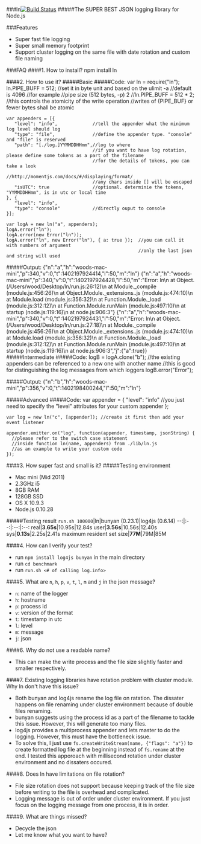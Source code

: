 ###ln[![Build Status](https://travis-ci.org/wood1986/ln.svg?branch=master)](https://travis-ci.org/wood1986/ln)
#####The SUPER BEST JSON logging library for Node.js

###Features
* Super fast file logging
* Super small memory footprint
* Support cluster logging on the same file with date rotation and custom file naming

###FAQ
####1. How to install?
     npm install ln

####2. How to use it?
#####Basic
#####Code:
    var ln = require("ln");
    ln.PIPE_BUFF = 512; //set it in byte unit and based on the ulimit -a
                        //default is 4096
                        //for example
                        //pipe size            (512 bytes, -p) 2
                        //ln.PIPE_BUFF = 512 * 2;
                        //this controls the atomicity of the write operation
                        //writes of {PIPE_BUF} or fewer bytes shall be atomic
                        
    var appenders = [{
       "level": "info",             //tell the appender what the minimum log level should log
       "type": "file",              //define the appender type. "console" and "file" is reserved
       "path": "[./log.]YYMMDDHHmm",//log to where
                                    //if you want to have log rotation, please define some tokens as a part of the filename
                                    //for the details of tokens, you can take a look
                                    //http://momentjs.com/docs/#/displaying/format/
                                    //any chars inside [] will be escaped
       "isUTC": true                //optional. determinie the tokens, "YYMMDDHHmm", is in utc or local time
    }, {
       "level": "info",
       "type": "console"            //directly ouput to console
    }];
    
    var logA = new ln("a", appenders);
    logA.error("ln");
    logA.error(new Error("ln"));
    logA.error("ln", new Error("ln"), { a: true });  //you can call it with numbers of argument
                                                     //only the last json and string will used
#####Output:
    {"n":"a","h":"woods-mac-mini","p":340,"v":0,"t":1402197924414,"l":50,"m":"ln"}
    {"n":"a","h":"woods-mac-mini","p":340,"v":0,"t":1402197924428,"l":50,"m":"Error: ln\n    at Object.<anonymous> (/Users/wood/Desktop/ln/run.js:26:12)\n    at Module._compile (module.js:456:26)\n    at Object.Module._extensions..js (module.js:474:10)\n    at Module.load (module.js:356:32)\n    at Function.Module._load (module.js:312:12)\n    at Function.Module.runMain (module.js:497:10)\n    at startup (node.js:119:16)\n    at node.js:906:3"}
    {"n":"a","h":"woods-mac-mini","p":340,"v":0,"t":1402197924431,"l":50,"m":"Error: ln\n    at Object.<anonymous> (/Users/wood/Desktop/ln/run.js:27:18)\n    at Module._compile (module.js:456:26)\n    at Object.Module._extensions..js (module.js:474:10)\n    at Module.load (module.js:356:32)\n    at Function.Module._load (module.js:312:12)\n    at Function.Module.runMain (module.js:497:10)\n    at startup (node.js:119:16)\n    at node.js:906:3","j":{"a":true}}
#####Intermediate
#####Code:
    logB = logA.clone("b");    //the existing appenders can be referenced to a new one with another name
                               //this is good for distinguishing the log messages from which loggers
    logB.error("Error");

#####Output:
    {"n":"b","h":"woods-mac-mini","p":356,"v":0,"t":1402198400244,"l":50,"m":"ln"}

#####Advanced
#####Code:
    var appender = {
      "level": "info"                  //you just need to specify the "level" attributes for your custom appender
    };

    var log = new ln("c", [appender]); //create it first then add your event listener

    appender.emitter.on("log", function(appender, timestamp, jsonString) {
      //please refer to the switch case statement
      //inside function ln(name, appenders) from ./lib/ln.js
      //as an example to write your custom code
    });
    
####3. How super fast and small is it?
#####Testing environment
* Mac mini (Mid 2011)
* 2.3GHz i5
* 8GB RAM
* 128GB SSD
* OS X 10.9.3
* Node.js 0.10.28
 
#####Testing result
`run.sh 100000`|ln|bunyan (0.23.1)|log4js (0.6.14)
--:|:--:|:--:|:--:
real|**3.65s**|10.95s|12.84s
user|**3.56s**|10.56s|12.40s
sys|**0.13s**|2.25s|2.41s
maximum resident set size|**77M**|79M|85M

####4. How can I verify your test?

* run `npm install log4js bunyan` in the main directory
* run `cd benchmark`
* run `run.sh <# of calling log.info>`

####5. What are `n`, `h`, `p`, `v`, `t`, `l`, `m` and `j` in the json message?
* `n`: name of the logger
* `h`: hostname
* `p`: process id
* `v`: version of the format
* `t`: timestamp in utc
* `l`: level
* `m`: message
* `j`: json

####6. Why do not use a readable name?
* This can make the write process and the file size slightly faster and smaller respectively.

####7. Existing logging libraries have rotation problem with cluster module. Why ln don't have this issue?
* Both bunyan and log4js rename the log file on ratation. The dissater happens on file renaming under cluster environment because of double files renaming.
* bunyan suggests using the process id as a part of the filename to tackle this issue. However, this will generate too many files.
* log4js provides a multiprocess appender and lets master to do the logging. However, this must have the bottleneck issue.
* To solve this, I just use `fs.createWriteStream(name, {"flags": "a"})` to create formatted log file at the beginning instead of `fs.rename` at the end. I tested this apporoach with millisecond rotation under cluster environment and no dissaters occured.

####8. Does ln have limitations on file rotation?
* File size rotation does not support because keeping track of the file size before writing to the file is overhead and complicated.
* Logging message is out of order under cluster environment. If you just focus on the logging message from one process, it is in order.

####9. What are things missed?
* Decycle the json
* Let me know what you want to have?
